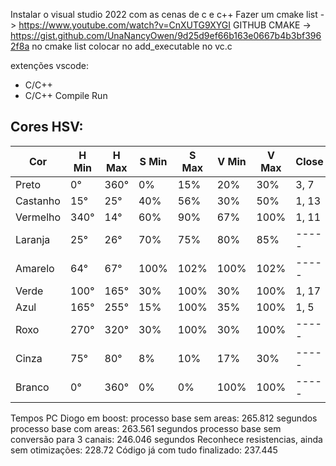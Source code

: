 Instalar o visual studio 2022 com as cenas de c e c++
Fazer um cmake list -> https://www.youtube.com/watch?v=CnXUTG9XYGI
GITHUB CMAKE -> https://gist.github.com/UnaNancyOwen/9d25d9ef66b163e0667b4b3bf3962f8a
no cmake list colocar no add_executable no vc.c

extenções vscode:
- C/C++
- C/C++ Compile Run

Cores HSV:
-------------------------

| Cor      | H Min | H Max | S Min | S Max | V Min | V Max | Close |
|----------|---------|---------|----------------|----------------|-----------|-----------|-----------|
| Preto    | 0°      | 360°    | 0%             | 15%           | 20%        | 30%        | 3, 7       |
| Castanho | 15°      | 25°     | 40%            | 56%           | 30%       | 50%       | 1, 13 |
| Vermelho | 340°    | 14°     | 60%            | 90%           | 67%       | 100%      | 1, 11 |
| Laranja  | 25°     | 26°     | 70%            | 75%           | 80%       | 85%      | ----- |
| Amarelo  | 64°     | 67°     | 100%            | 102%           | 100%       | 102%      | ----- |
| Verde    | 100°     | 165°    | 30%            | 100%           | 30%       | 100%      | 1, 17 |
| Azul     | 165°    | 255°    | 15%            | 100%           | 35%       | 100%      | 1, 5 |
| Roxo     | 270°    | 320°    | 30%            | 100%           | 30%       | 100%      | ----- |
| Cinza    | 75°      | 80°    | 8%             | 10%             | 17%       | 30%       | ----- |
| Branco   | 0°      | 360°    | 0%             | 0%             | 100%      | 100%      | ----- |


Tempos PC Diogo em boost:
processo base sem areas: 265.812 segundos
processo base com areas: 263.561 segundos
processo base sem conversão para 3 canais: 246.046 segundos
Reconhece resistencias, ainda sem otimizações: 228.72
Código já com tudo finalizado: 237.445